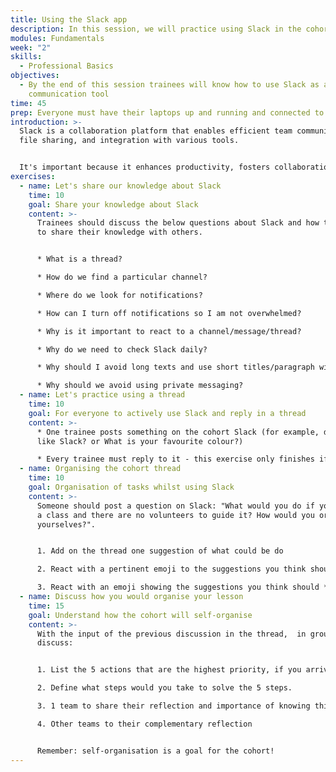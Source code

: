 ```yaml
---
title: Using the Slack app
description: In this session, we will practice using Slack in the cohort.
modules: Fundamentals
week: "2"
skills:
  - Professional Basics
objectives:
  - By the end of this session trainees will know how to use Slack as a
    communication tool
time: 45
prep: Everyone must have their laptops up and running and connected to the internet.
introduction: >-
  Slack is a collaboration platform that enables efficient team communication,
  file sharing, and integration with various tools.


  It's important because it enhances productivity, fosters collaboration, and centralises communication for remote and distributed teams.
exercises:
  - name: Let's share our knowledge about Slack
    time: 10
    goal: Share your knowledge about Slack
    content: >-
      Trainees should discuss the below questions about Slack and how to use it
      to share their knowledge with others.


      * What is a thread? 

      * How do we find a particular channel? 

      * Where do we look for notifications?

      * How can I turn off notifications so I am not overwhelmed?

      * Why is it important to react to a channel/message/thread?

      * Why do we need to check Slack daily?

      * Why should I avoid long texts and use short titles/paragraph with details in a thread? 

      * Why should we avoid using private messaging?
  - name: Let's practice using a thread
    time: 10
    goal: For everyone to actively use Slack and reply in a thread
    content: >-
      * O﻿ne trainee posts something on the cohort Slack (for example, do you
      like Slack? or What is your favourite colour?)

      * Every trainee must reply to it - this exercise only finishes if we have the same number of replies as the number of trainees in the class!
  - name: Organising the cohort thread
    time: 10
    goal: Organisation of tasks whilst using Slack
    content: >-
      Someone should post a question on Slack: "What would you do if you come to
      a class and there are no volunteers to guide it? How would you organise
      yourselves?".


      1. Add on the thread one suggestion of what could be do

      2. React with a pertinent emoji to the suggestions you think should be adopted

      3. React with an emoji showing the suggestions you think should **not** be adopted
  - name: Discuss how you would organise your lesson
    time: 15
    goal: Understand how the cohort will self-organise
    content: >-
      W﻿ith the input of the previous discussion in the thread,  in groups of 4,
      discuss:


      1. List the 5 actions that are the highest priority, if you arrive and there is no volunteer available.  

      2. D﻿efine what steps would you take to solve the 5 steps.

      3. 1﻿ team to share their reflection and importance of knowing this

      4. O﻿ther teams to their complementary reflection


      Remember: self-organisation is a goal for the cohort!
---
```

